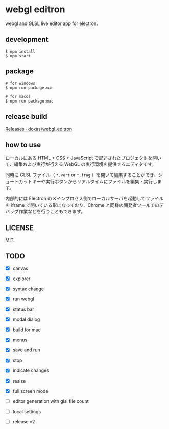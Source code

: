 # webgl editron

webgl and GLSL live editor app for electron.

## development

```
$ npm install
$ npm start
```

## package

```
# for windows
$ npm run package:win

# for macos
$ npm run package:mac
```

## release build

[Releases · doxas/webgl\_editron](https://github.com/doxas/webgl_editron/releases)

## how to use

ローカルにある HTML + CSS + JavaScript で記述されたプロジェクトを開いて、編集および実行が行える WebGL の実行環境を提供するエディタです。

同時に GLSL ファイル（ `*.vert` or `*.frag` ）を開いて編集することができ、ショートカットキーや実行ボタンからリアルタイムにファイルを編集・実行します。

内部的には Electron のメインプロセス側でローカルサーバを起動してファイルを iframe で開いている形になっており、Chrome と同様の開発者ツールでのデバッグ作業などを行うこともできます。

## LICENSE

MIT.

## TODO

* [x] canvas
* [x] explorer
* [x] syntax change
* [x] run webgl
* [x] status bar
* [x] modal dialog
* [x] build for mac
* [x] menus
* [x] save and run
* [x] stop
* [x] indicate changes
* [x] resize
* [x] full screen mode
* [ ] editor generation with glsl file count
* [ ] local settings
* [ ] release v2


